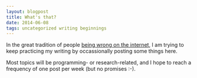 ```yaml
---
layout: blogpost
title: What's that?
date: 2014-06-08
tags: uncategorized writing beginnings
---
```


In the great tradition of people [being wrong on the internet](http://xkcd.com/386/), I am trying to keep practicing my writing by occassionally posting some things here. 

Most topics will be programming- or research-related, and I hope to reach a frequency of one post per week (but no promises :-). 

